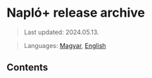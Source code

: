 # Napló+ release archive

> Last updated: 2024.05.13.

> Languages: [Magyar](README.md), [English](README_en.md)

## Contents